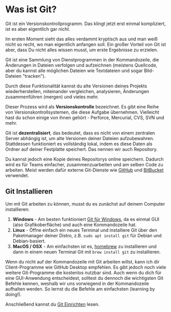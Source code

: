 # Was ist Git?

Git ist ein Versionskontrollprogramm. Das klingt jetzt erst einmal kompliziert, ist es aber eigentlich gar nicht.

Im ersten Moment sieht das alles verdammt kryptisch aus und man weiß nicht so recht, wo man eigentlich anfangen soll.
Ein großer Vorteil von Git ist aber, dass Du nicht alles wissen musst, um erste Ergebnisse zu erzielen.

Git ist eine Sammlung von Dienstprogrammen in der Kommandozeile, die Änderungen in Dateien verfolgen und aufzeichnen (meistens Quellcode, aber du kannst alle möglichen Dateien wie Textdateien und sogar Bild-Dateien "tracken").

Durch diese Funktionalität kannst du alte Versionen deines Projekts wiederherstellen, miteinander vergleichen, analysieren, Änderungen zusammenführen (mergen) und vieles mehr.

Dieser Prozess wird als **Versionskontrolle** bezeichnet. Es gibt eine Reihe von Versionskontrollsystemen, die diese Aufgabe übernehmen. Vielleicht hast du schon einige von ihnen gehört - Perforce, Mercurial, CVS, SVN und mehr.

Git ist **dezentralisiert**, das bedeutet, dass es nicht von einem zentralen Server abhängig ist, um alte Versionen deiner Dateien aufzubewahren. Stattdessen funktioniert es vollständig lokal, indem es diese Daten als Ordner auf deiner Festplatte speichert. Das nennen wir auch Repository.

Du kannst jedoch eine Kopie deines Repositorys online speichern. Dadurch wird es für Teams einfacher, zusammenzuarbeiten und am selben Code zu arbeiten. Meist werden dafür externe Git-Dienste wie [GitHub](https://github.com) und [BitBucket](https://bitbucket.org) verwendet.

## Git Installieren

Um mit Git arbeiten zu können, musst du es zunächst auf deinem Computer installieren:

1. **Windows** - Am besten funktioniert [Git für Windows](https://git-scm.com/downloads), da es einmal GUI (also Grafikoberfläche) und auch eine Kommandozeile hat.
2. **Linux** - Öffne einfach ein neues Terminal und installiere Git über den Paketmanager deiner Distro, z.B. `sudo apt install git` für Debian und Debian-basiert.
3. **MacOS / OSX** - Am einfachsten ist es, [homebrew](https://brew.sh/) zu installieren und dann in einem neuen Terminal Git mit `brew install git` zu installieren.

Wenn du nicht auf der Kommandozeile mit Git arbeiten willst, kann ich dir Client-Programme wie GitHub Desktop empfehlen. Es gibt jedoch noch viele weitere Git-Programme die kostenlos nutzbar sind. Auch wenn du dich für eine GUI-Anwendung entscheidest, solltest du dennoch die wichtigsten Git Befehle kennen, weshalb wir uns vorwiegend in der Kommandozeile aufhalten werden. So lernst du die Befehle am einfachsten (learning by doing!).

Anschließend kannst du [Git Einrichten](git-einrichten.md) lesen.
